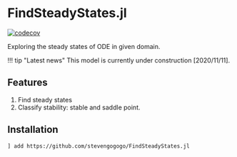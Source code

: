 # FindSteadyStates.jl

[![codecov](https://codecov.io/gh/stevengogogo/FindSteadyStates.jl/branch/master/graph/badge.svg?token=eNsRLcRA69)](https://codecov.io/gh/stevengogogo/FindSteadyStates.jl)


Exploring the steady states of ODE in given domain.

!!! tip "Latest news"
    This model is currently under construction [2020/11/11].

## Features
1. Find steady states
2. Classify stability: stable and saddle point.


## Installation 

```sh
] add https://github.com/stevengogogo/FindSteadyStates.jl
```



